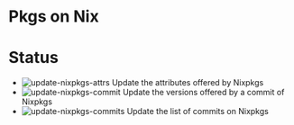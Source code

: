 # Pkgs on Nix

# Status

- ![update-nixpkgs-attrs](https://github.com/on-nix/pkgs/actions/workflows/update-nixpkgs-attrs.yaml/badge.svg?branch=main)
  Update the attributes offered by Nixpkgs
- ![update-nixpkgs-commit](https://github.com/on-nix/pkgs/actions/workflows/update-nixpkgs-commits.yaml/badge.svg?branch=main)
  Update the versions offered by a commit of Nixpkgs
- ![update-nixpkgs-commits](https://github.com/on-nix/pkgs/actions/workflows/update-nixpkgs-commits.yaml/badge.svg?branch=main)
  Update the list of commits on Nixpkgs
